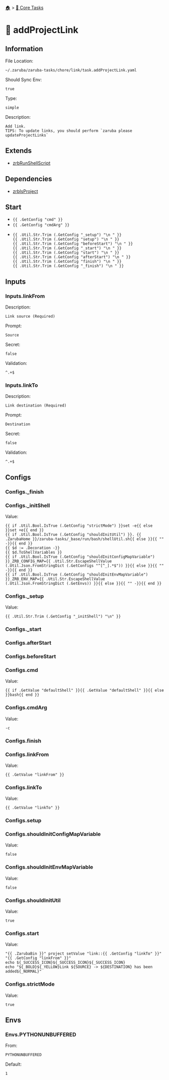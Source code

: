 <!--startTocHeader-->
[🏠](../README.md) > [🥝 Core Tasks](README.md)
# 🔗 addProjectLink
<!--endTocHeader-->

## Information

File Location:

    ~/.zaruba/zaruba-tasks/chore/link/task.addProjectLink.yaml

Should Sync Env:

    true

Type:

    simple

Description:

    Add link.
    TIPS: To update links, you should perform `zaruba please updateProjectLinks`



## Extends

* [zrbRunShellScript](zrb-run-shell-script.md)


## Dependencies

* [zrbIsProject](zrb-is-project.md)


## Start

* `{{ .GetConfig "cmd" }}`
* `{{ .GetConfig "cmdArg" }}`
*
    ```
    {{ .Util.Str.Trim (.GetConfig "_setup") "\n " }}
    {{ .Util.Str.Trim (.GetConfig "setup") "\n " }}
    {{ .Util.Str.Trim (.GetConfig "beforeStart") "\n " }}
    {{ .Util.Str.Trim (.GetConfig "_start") "\n " }}
    {{ .Util.Str.Trim (.GetConfig "start") "\n " }}
    {{ .Util.Str.Trim (.GetConfig "afterStart") "\n " }}
    {{ .Util.Str.Trim (.GetConfig "finish") "\n " }}
    {{ .Util.Str.Trim (.GetConfig "_finish") "\n " }}

    ```


## Inputs


### Inputs.linkFrom

Description:

    Link source (Required)

Prompt:

    Source

Secret:

    false

Validation:

    ^.+$


### Inputs.linkTo

Description:

    Link destination (Required)

Prompt:

    Destination

Secret:

    false

Validation:

    ^.+$


## Configs


### Configs._finish


### Configs._initShell

Value:

    {{ if .Util.Bool.IsTrue (.GetConfig "strictMode") }}set -e{{ else }}set +e{{ end }}
    {{ if .Util.Bool.IsTrue (.GetConfig "shouldInitUtil") }}. {{ .ZarubaHome }}/zaruba-tasks/_base/run/bash/shellUtil.sh{{ else }}{{ "" -}}{{ end }}
    {{ $d := .Decoration -}}
    {{ $d.ToShellVariables }}
    {{ if .Util.Bool.IsTrue (.GetConfig "shouldInitConfigMapVariable") }}_ZRB_CONFIG_MAP={{ .Util.Str.EscapeShellValue (.Util.Json.FromStringDict (.GetConfigs "^[^_].*$")) }}{{ else }}{{ "" -}}{{ end }}
    {{ if .Util.Bool.IsTrue (.GetConfig "shouldInitEnvMapVariable") }}_ZRB_ENV_MAP={{ .Util.Str.EscapeShellValue (.Util.Json.FromStringDict (.GetEnvs)) }}{{ else }}{{ "" -}}{{ end }}



### Configs._setup

Value:

    {{ .Util.Str.Trim (.GetConfig "_initShell") "\n" }}


### Configs._start


### Configs.afterStart


### Configs.beforeStart


### Configs.cmd

Value:

    {{ if .GetValue "defaultShell" }}{{ .GetValue "defaultShell" }}{{ else }}bash{{ end }}


### Configs.cmdArg

Value:

    -c


### Configs.finish


### Configs.linkFrom

Value:

    {{ .GetValue "linkFrom" }}


### Configs.linkTo

Value:

    {{ .GetValue "linkTo" }}


### Configs.setup


### Configs.shouldInitConfigMapVariable

Value:

    false


### Configs.shouldInitEnvMapVariable

Value:

    false


### Configs.shouldInitUtil

Value:

    true


### Configs.start

Value:

    "{{ .ZarubaBin }}" project setValue "link::{{ .GetConfig "linkTo" }}" "{{ .GetConfig "linkFrom" }}"
    echo ${_SUCCESS_ICON}${_SUCCESS_ICON}${_SUCCESS_ICON}
    echo "${_BOLD}${_YELLOW}Link ${SOURCE} -> ${DESTINATION} has been added${_NORMAL}"



### Configs.strictMode

Value:

    true


## Envs


### Envs.PYTHONUNBUFFERED

From:

    PYTHONUNBUFFERED

Default:

    1
<!--startTocSubtopic-->

<!--endTocSubtopic-->